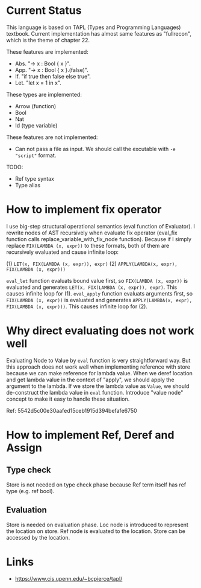 # Current Status

This language is based on TAPL (Types and Programming Languages) textbook.
Current implementation has almost same features as "fullrecon", which is the theme of chapter 22.

These features are implemented:

- Abs.        "-> x : Bool { x }".
- App.        "-> x : Bool { x }.(false)".
- If.         "if true then false else true".
- Let.        "let x = 1 in x".

These types are implemented:

- Arrow (function)
- Bool
- Nat
- Id (type variable)

These features are not implemented:

- Can not pass a file as input. We should call the excutable with `-e "script"` format.

TODO:

- Ref type syntax
- Type alias

# How to implement fix operator

I use big-step structural operational semantics (eval function of Evaluator). I rewrite nodes of AST recursively when evaluate fix operator (eval_fix function calls replace_variable_with_fix_node function). Because if I simply replace `FIX(LAMBDA (x, expr))` to these formats, both of them are recursively evaluated and cause infinite loop:

(1) `LET(x, FIX(LAMBDA (x, expr)), expr)`
(2) `APPLY(LAMBDA(x, expr), FIX(LAMBDA (x, expr)))`

`eval_let` function evaluats bound value first, so `FIX(LAMBDA (x, expr))` is evaluated and generates `LET(x, FIX(LAMBDA (x, expr)), expr)`. This causes infinite loop for (1).
`eval_apply` function evaluats arguments first, so `FIX(LAMBDA (x, expr))` is evaluated and generates `APPLY(LAMBDA(x, expr), FIX(LAMBDA (x, expr)))`. This causes infinite loop for (2).

# Why direct evaluating does not work well

Evaluating Node to Value by `eval` function is very straightforward way. But this approach does not work well when implementing reference with store because we can make reference for lambda value. When we deref location and get lambda value in the context of "apply", we should apply the argument to the lambda. If we store the lambda value as `Value`, we should de-construct the lambda value in `eval` function. Introduce "value node" concept to make it easy to handle these situation.

Ref: 5542d5c00e30aafed15ceb1915d394befafe6750

# How to implement Ref, Deref and Assign

## Type check

Store is not needed on type check phase because Ref term itself has ref type (e.g. ref bool).

## Evaluation

Store is needed on evaluation phase. Loc node is introduced to represent the location on store. Ref node is evaluated to the location. Store can be accessed by the location.

# Links

- https://www.cis.upenn.edu/~bcpierce/tapl/
